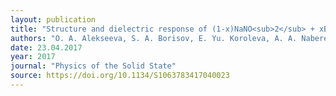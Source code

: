 ```yaml
---
layout: publication
title: "Structure and dielectric response of (1-x)NaNO<sub>2</sub> + xBaTiO<sub>3</sub> composites at x = 0.05 and 0.1"
authors: "O. A. Alekseeva, S. A. Borisov, E. Yu. Koroleva, A. A. Naberezhnov, E. V. Stukova, V. G. Simkin & J.-U. Hoffmann"
date: 23.04.2017
year: 2017
journal: "Physics of the Solid State"
source: https://doi.org/10.1134/S1063783417040023
---
```

